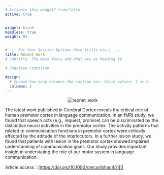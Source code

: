 ```yaml
---
# Activate this widget? true/false
active: true


widget: blank
headless: true
weight: 91


# ... Put Your Section Options Here (title etc.) ...
title: Recent Work
# subtitle: The main focus and what are we heading to

# Enactive Cognition

design:
  # Choose how many columns the section has. Valid values: 1 or 2.
  columns: 2
---
```




<!-- <center> -->

<!-- ![test](/recent_work.png) -->

<!-- </center> -->
<!-- /media/Data/gift/Cloud/CloudStation/GitHub/githubio_source/assets/media/recent_work.png -->

  <!-- 可选的项：right，left，center -->
   <!-- src处填写路径（本地或网络） width 和 height 就是控制图片的大小的 -->
<!-- <div align=center>
    <img src="https://pinmei123.com/imgs/logo.png" >
</div> -->

<div align=center>  <!-- 可选的项：right，left，center -->

![recnet_work](/recent_work.png)

</div>


<!-- ![品美社 LOGO ><](https://pinmei123.com/imgs/logo.png) -->

The latest work published in Cerebral Cortex reveals the critical role of human premotor cortex in language communication. In an fMRI study, we found that speech acts (e.g., request, promise) can be discriminated by the distinctive neural activities in the premotor cortex. The activity patterns that related to communication functions in premotor cortex were critically affected by the attitude of the interlocutors. In a further lesion study, we found that patients with lesion in the premotor cortex showed impaired understanding of communication goals. Our study provides important insight in understating the role of our motor system in language communication.

Article access：[https://doi.org/10.1093/cercor/bhac451]()


<!-- <center> -->

<!-- ![test](/logo.jpeg) -->

<!-- </center> -->
